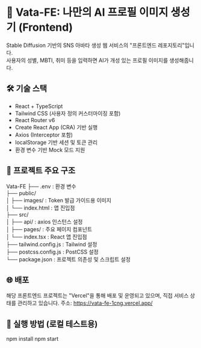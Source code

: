 # 👤 Vata-FE: 나만의 AI 프로필 이미지 생성기 (Frontend)

Stable Diffusion 기반의 SNS 아바타 생성 웹 서비스의 "프론트엔드 레포지토리"입니다.  
사용자의 성별, MBTI, 취미 등을 입력하면 AI가 개성 있는 프로필 이미지를 생성해줍니다.

## 🛠️ 기술 스택

- React + TypeScript
- Tailwind CSS (사용자 정의 커스터마이징 포함)
- React Router v6
- Create React App (CRA) 기반 실행
- Axios (Interceptor 포함)
- localStorage 기반 세션 및 토큰 관리
- 환경 변수 기반 Mock 모드 지원

## 📂 프로젝트 주요 구조

Vata-FE
├── .env : 환경 변수  
├── public/  
│   ├── images/ : Token 발급 가이드용 이미지  
│   └── index.html : 앱 진입점  
├── src/  
│   ├── api/ : axios 인스턴스 설정  
│   ├── pages/ : 주요 페이지 컴포넌트  
│   └── index.tsx : React 앱 진입점  
├── tailwind.config.js : Tailwind 설정  
├── postcss.config.js : PostCSS 설정  
└── package.json : 프로젝트 의존성 및 스크립트 설정

## 🌐 배포

해당 프론트엔드 프로젝트는 "Vercel"을 통해 배포 및 운영되고 있으며, 직접 서비스 상태를 관리하고 있습니다.
주소: https://vata-fe-1cng.vercel.app/

## 🧪 실행 방법 (로컬 테스트용)

npm install
npm start
